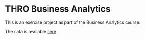 # THRO Business Analytics

This is an exercise project as part of the Business Analytics course.

The data is available [here](https://learning-campus.th-rosenheim.de/course/view.php?id=6778).

